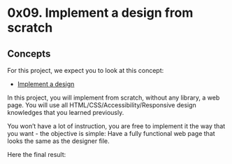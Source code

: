 # 0x09. Implement a design from scratch

## Concepts

For this project, we expect you to look at this concept:

- [Implement a design](https://intranet.hbtn.io/concepts/220)

In this project, you will implement from scratch, without any library, a web page. You will use all HTML/CSS/Accessibility/Responsive design knowledges that you learned previously.

You won’t have a lot of instruction, you are free to implement it the way that you want - the objective is simple: Have a fully functional web page that looks the same as the designer file.

Here the final result:

![]()
